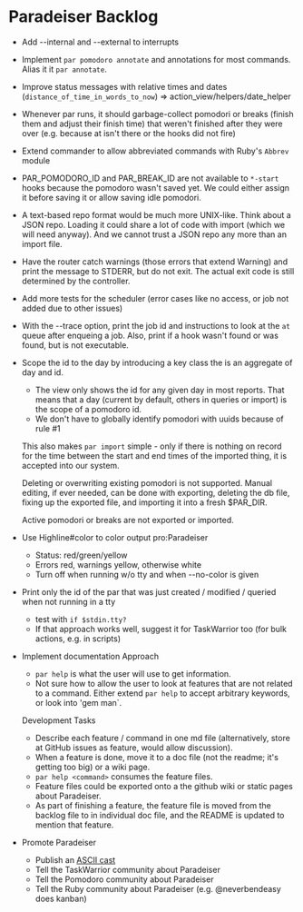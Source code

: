 # Paradeiser Backlog

* Add --internal and --external to interrupts

* Implement `par pomodoro annotate` and annotations for most commands. Alias it it `par annotate`.

* Improve status messages with relative times and dates (`distance_of_time_in_words_to_now`)
  => action_view/helpers/date_helper

* Whenever par runs, it should garbage-collect pomodori or breaks (finish them and adjust their finish time) that weren't finished after they were over (e.g. because at isn't there or the hooks did not fire)

* Extend commander to allow abbreviated commands with Ruby's `Abbrev` module

* PAR_POMODORO_ID and PAR_BREAK_ID are not available to `*-start` hooks because the pomodoro wasn't saved yet. We could either assign it before saving it or allow saving idle pomodori.

* A text-based repo format would be much more UNIX-like. Think about a JSON repo. Loading it could share a lot of code with import (which we will need anyway). And we cannot trust a JSON repo any more than an import file.

* Have the router catch warnings (those errors that extend Warning) and print the message to STDERR, but do not exit. The actual exit code is still determined by the controller.

* Add more tests for the scheduler (error cases like no access, or job not added due to other issues)

* With the --trace option, print the job id and instructions to look at the `at` queue after enqueing a job. Also, print if a hook wasn't found or was found, but is not executable.

* Scope the id to the day by introducing a key class the is an aggregate of day and id.
  - The view only shows the id for any given day in most reports. That means that a day (current by default, others in queries or import) is the scope of a pomodoro id.
  - We don't have to globally identify pomodori with uuids because of rule #1

  This also makes `par import` simple - only if there is nothing on record for the time between the start and end times of the imported thing, it is accepted into our system.

  Deleting or overwriting existing pomodori is not supported. Manual editing, if ever needed, can be done with exporting, deleting the db file, fixing up the exported file, and importing it into a fresh $PAR_DIR.

  Active pomodori or breaks are not exported or imported.

* Use Highline#color to color output pro:Paradeiser
  - Status: red/green/yellow
  - Errors red, warnings yellow, otherwise white
  - Turn off when running w/o tty and when --no-color is given

* Print only the id of the par that was just created / modified / queried when not running in a tty
  - test with `if $stdin.tty?`
  - If that approach works well, suggest it for TaskWarrior too (for bulk actions, e.g. in scripts)

* Implement documentation Approach
  - `par help` is what the user will use to get information.
  - Not sure how to allow the user to look at features that are not related to a command. Either extend `par help` to accept arbitrary keywords, or look into 'gem man`.

  Development Tasks

  - Describe each feature / command in one md file (alternatively, store at GitHub issues as feature, would allow discussion).
  - When a feature is done, move it to a doc file (not the readme; it's getting too big) or a wiki page.
  - `par help <command>` consumes the feature files.
  - Feature files could be exported onto a the github wiki or static pages about Paradeiser.
  - As part of finishing a feature, the feature file is moved from the backlog file to in individual doc file, and the README is updated to mention that feature.

* Promote Paradeiser
  - Publish an [ASCII cast](http://ascii.io/)
  - Tell the TaskWarrior community about Paradeiser
  - Tell the Pomodoro community about Paradeiser
  - Tell the Ruby community about Paradeiser (e.g. @neverbendeasy does kanban)
